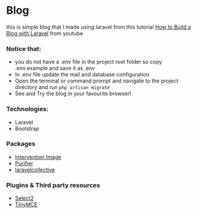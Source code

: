 # Blog
this is simple blog that I made using laravel from this tutorial [How to Build a Blog with Laravel](https://www.youtube.com/playlist?list=PLwAKR305CRO-Q90J---jXVzbOd4CDRbVx) from youtube

### Notice that:
* you do not have a .env file in the project root folder so copy .env.example and save it as .env
* In .env file update the mail and database configuration
* Open the terminal or command prompt and navigate to the project directory and run `php artisan migrate`
* See and Try the blog in your favourite browser!

### Technologies:
* Laravel 
* Bootstrap 

### Packages
* [Intervention Image](https://github.com/Intervention/image)
* [Purifier](https://github.com/mewebstudio/Purifier)
* [laravelcollective](https://laravelcollective.com/docs/5.3/html)

### Plugins & Third party resources 
* [Select2](http://select2.github.io/)
* [TinyMCE](http://tinymce.com/)
